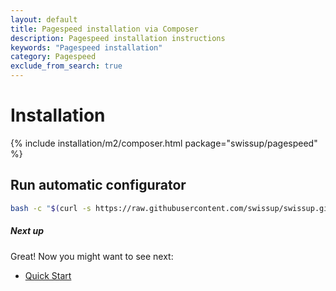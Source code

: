 ```yaml
---
layout: default
title: Pagespeed installation via Composer
description: Pagespeed installation instructions
keywords: "Pagespeed installation"
category: Pagespeed
exclude_from_search: true
---
```


# Installation

{% include installation/m2/composer.html package="swissup/pagespeed" %}

## Run automatic configurator

```bash
bash -c "$(curl -s https://raw.githubusercontent.com/swissup/swissup.github.io/master/m2/extensions/pagespeed/configure)"
```

##### Next up

Great! Now you might want to see next:

- [Quick Start](/m2/extensions/pagespeed/quickstart/)
